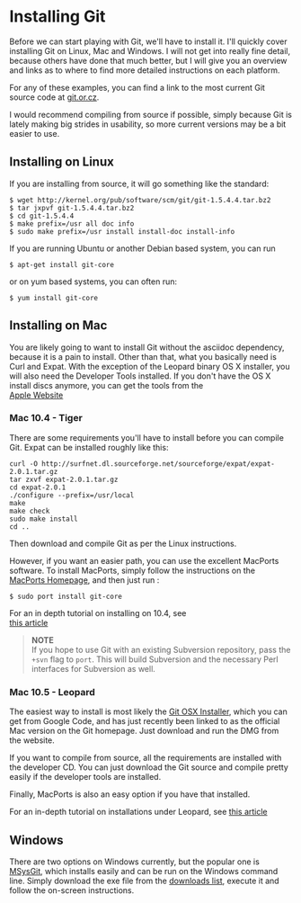 <!--
SPDX-FileCopyrightText: 2008 Geoffrey Grosenbach <boss@topfunky.com>
SPDX-FileCopyrightText: 2008 Scott Chacon <schacon@gmail.com>
SPDX-FileCopyrightText: 2013 Doğan Aydın <dogan1aydin@gmail.com>

SPDX-License-Identifier: CC-BY-SA-3.0
-->

# Installing Git

Before we can start playing with Git,
we'll have to install it.
I'll quickly cover installing Git on Linux,
Mac and Windows.
I will not get into really fine detail,
because others have done that much better,
but I will give you an overview and links
as to where to find more detailed instructions on each platform.

For any of these examples,
you can find a link to the most current Git source code at [git.or.cz](http://git.or.cz/).

I would recommend compiling from source if possible,
simply because Git is lately making big strides in usability,
so more current versions may be a bit easier to use.

## Installing on Linux

If you are installing from source,
it will go something like the standard:

```shell
$ wget http://kernel.org/pub/software/scm/git/git-1.5.4.4.tar.bz2
$ tar jxpvf git-1.5.4.4.tar.bz2
$ cd git-1.5.4.4
$ make prefix=/usr all doc info
$ sudo make prefix=/usr install install-doc install-info
```

If you are running Ubuntu or another Debian based system,
you can run

```shell
$ apt-get install git-core
```

or on yum based systems,
you can often run:

```shell
$ yum install git-core
```

## Installing on Mac

You are likely going to want to install Git without the asciidoc dependency,
because it is a pain to install.
Other than that,
what you basically need is Curl and Expat.
With the exception of the Leopard binary OS X installer,
you will also need the Developer Tools installed.
If you don't have the OS X install discs anymore,
you can get the tools from the\
[Apple Website](http://developer.apple.com/tools/)

### Mac 10.4 - Tiger

There are some requirements you'll have to install before you can compile Git.
Expat can be installed roughly like this:

```shell
curl -O http://surfnet.dl.sourceforge.net/sourceforge/expat/expat-2.0.1.tar.gz
tar zxvf expat-2.0.1.tar.gz
cd expat-2.0.1
./configure --prefix=/usr/local
make
make check
sudo make install
cd ..
```

Then download and compile Git as per the Linux instructions.

However,
if you want an easier path,
you can use the excellent MacPorts software.
To install MacPorts,
simply follow the instructions on the\
[MacPorts Homepage](http://www.macports.org/),
and then just run :

```shell
$ sudo port install git-core
```

For an in depth tutorial on installing on 10.4,
see\
[this article](http://blog.kineticweb.com/articles/2007/08/26/compiling-git-for-mac-os-x-10-4-10-intel)

> **NOTE** \
If you hope to use Git with an existing Subversion repository,
pass the `+svn` flag to `port`.
This will build Subversion and the necessary Perl interfaces for Subversion as well.

### Mac 10.5 - Leopard

The easiest way to install is most likely the [Git OSX Installer](
http://code.google.com/p/git-osx-installer/),
which you can get from Google Code,
and has just recently been linked to as the official Mac version on the Git homepage.
Just download and run the DMG from the website.

If you want to compile from source,
all the requirements are installed with the developer CD.
You can just download the Git source and compile pretty easily
if the developer tools are installed.

Finally,
MacPorts is also an easy option if you have that installed.

For an in-depth tutorial on installations under Leopard,
see [this article](http://blog.kineticweb.com/articles/2007/10/30/compiling-git-for-mac-os-x-leopard-10-5)

## Windows

There are two options on Windows currently,
but the popular one is [MSysGit](http://code.google.com/p/msysgit/),
which installs easily and can be run on the Windows command line.
Simply download the exe file from the [downloads list](http://code.google.com/p/msysgit/downloads/list),
execute it and follow the on-screen instructions.
